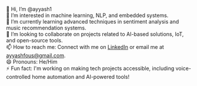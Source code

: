 👋 Hi, I’m @ayyash1  
👀 I’m interested in machine learning, NLP, and embedded systems.  
🌱 I’m currently learning advanced techniques in sentiment analysis and music recommendation systems.  
💞️ I’m looking to collaborate on projects related to AI-based solutions, IoT, and open-source tools.  
📫 How to reach me: Connect with me on [LinkedIn](https://www.linkedin.com/in/ayyash1/) or email me at ayyashfous@gmail.com.  
😄 Pronouns: He/Him  
⚡ Fun fact: I'm working on making tech projects accessible, including voice-controlled home automation and AI-powered tools!  

<!---
ayyash1/ayyash1 is a ✨ special ✨ repository because its `README.md` (this file) appears on your GitHub profile.
You can click the Preview link to take a look at your changes.
--->
